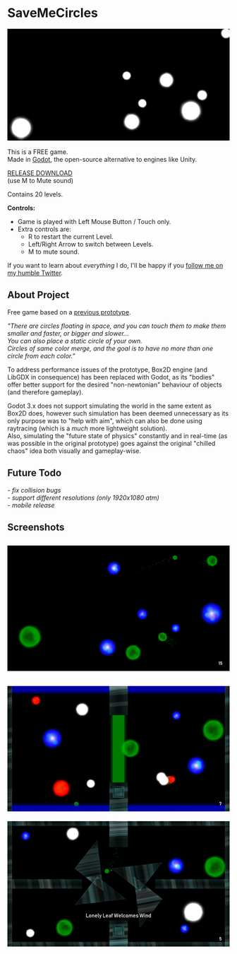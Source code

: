 # SaveMeCircles  
  
![main_preview](_screenshots/preview.gif)  
  
This is a FREE game.  
Made in [Godot](https://github.com/godotengine/godot), the open-source alternative to engines like Unity.

[RELEASE DOWNLOAD](https://github.com/Dark-Gran/SMC/releases/tag/1.0)  
(use M to Mute sound)

Contains 20 levels.
  
**Controls:**
- Game is played with Left Mouse Button / Touch only.
- Extra controls are:  
  - R to restart the current Level.
  - Left/Right Arrow to switch between Levels.
  - M to mute sound.
  
If you want to learn about _everything_ I do, I'll be happy if you [follow me on my humble Twitter](https://twitter.com/DarkGran_CZ).  
  
## About Project  
  
Free game based on a [previous prototype](https://github.com/Dark-Gran/SaveMeCircles).  

_"There are circles floating in space, and you can touch them to make them smaller and faster, or bigger and slower...  
You can also place a static circle of your own.  
Circles of same color merge, and the goal is to have no more than one circle from each color."_
  
To address performance issues of the prototype, Box2D engine (and LibGDX in consequence) has been replaced with Godot, as its "bodies" offer better support for the desired "non-newtonian" behaviour of objects (and therefore gameplay).  
  
Godot 3.x does not support simulating the world in the same extent as Box2D does, however such simulation has been deemed unnecessary as its only purpose was to "help with aim", which can also be done using raytracing (which is a _much_ more lightweight solution).  
Also, simulating the "future state of physics" constantly and in real-time (as was possible in the original prototype) goes against the original "chilled chaos" idea both visually and gameplay-wise.  
  
## Future Todo

_- fix collision bugs_  
_- support different resolutions (only 1920x1080 atm)_  
_- mobile release_  


## Screenshots
  
![preview1](_screenshots/screen_01.png)  
---  
![preview2](_screenshots/screen_02.png)  
---  
![preview3](_screenshots/screen_03.png)  
